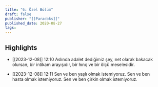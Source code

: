 ```yaml
---
title: "6: Özel Bölüm"
draft: false
publisher: "[[Paradoks]]"
published_date: 2020-08-27
tags:
---
```



## Highlights
* [[2023-12-08]] 12:10  Aslında adalet dediğimiz şey, net olarak bakacak olursan, bir intikam arayışıdır, bir hınç ve bir ölçü meselesidir.

* [[2023-12-08]] 12:11  Sen ve ben yaşlı olmak istemiyoruz. Sen ve ben hasta olmak istemiyoruz. Sen ve ben çirkin olmak istemiyoruz.

